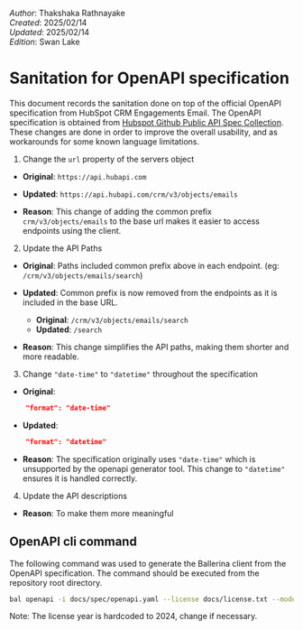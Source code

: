 _Author_:  Thakshaka Rathnayake \
_Created_: 2025/02/14 \
_Updated_: 2025/02/14 \
_Edition_: Swan Lake

# Sanitation for OpenAPI specification

This document records the sanitation done on top of the official OpenAPI specification from HubSpot CRM Engagements Email. 
The OpenAPI specification is obtained from [Hubspot Github Public API Spec Collection](https://github.com/HubSpot/HubSpot-public-api-spec-collection/blob/main/PublicApiSpecs/CRM/Emails/Rollouts/424/v3/emails.json).
These changes are done in order to improve the overall usability, and as workarounds for some known language limitations.

1. Change the `url` property of the servers object
- **Original**:
`https://api.hubapi.com`

- **Updated**:
`https://api.hubapi.com/crm/v3/objects/emails`

- **Reason**: This change of adding the common prefix `crm/v3/objects/emails` to the base url makes it easier to access endpoints using the client.

2. Update the API Paths
- **Original**: Paths included common prefix above in each endpoint. (eg: `/crm/v3/objects/emails/search`)

- **Updated**: Common prefix is now removed from the endpoints as it is included in the base URL.
  - **Original**: `/crm/v3/objects/emails/search`
  - **Updated**: `/search`

- **Reason**:  This change simplifies the API paths, making them shorter and more readable.

3. Change `"date-time"` to `"datetime"` throughout the specification
- **Original**: 
```json 
    "format": "date-time"
```
- **Updated**: 
```json 
    "format": "datetime"
```

- **Reason**:  The specification originally uses `"date-time"` which is unsupported by the openapi generator tool. This change to `"datetime"` ensures it is handled correctly.

4. Update the API descriptions

- **Reason**: To make them more meaningful

## OpenAPI cli command

The following command was used to generate the Ballerina client from the OpenAPI specification. The command should be executed from the repository root directory.

```bash
bal openapi -i docs/spec/openapi.yaml --license docs/license.txt --mode client -o ballerina
```
Note: The license year is hardcoded to 2024, change if necessary.